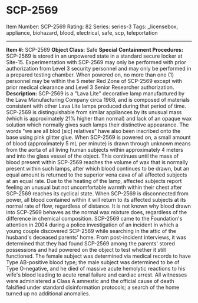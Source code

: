 # SCP-2569
Item Number: SCP-2569
Rating: 82
Series: series-3
Tags: _licensebox, appliance, biohazard, blood, electrical, safe, scp, teleportation

---

**Item #:** SCP-2569
**Object Class:** Safe
**Special Containment Procedures:** SCP-2569 is stored in an unpowered state in a standard secure locker at Site-15. Experimentation with SCP-2569 may only be performed with prior authorization from Level 3 security personnel and may only be performed in a prepared testing chamber. When powered on, no more than one (1) personnel may be within the 5 meter Red Zone of SCP-2569 except with prior medical clearance and Level 3 Senior Researcher authorization.
**Description:** SCP-2569 is a "Lava Lite" decorative lamp manufactured by the Lava Manufacturing Company circa 1968, and is composed of materials consistent with other Lava Lite lamps produced during that period of time. SCP-2569 is distinguishable from similar appliances by its unusual mass (which is approximately 21% higher than normal) and lack of an opaque wax solution which normally gives such lamps their distinctive appearance. The words "we are all blod [sic] relatives" have also been inscribed onto the base using pink glitter glue.
When SCP-2569 is powered on, a small amount of blood (approximately 5 mL per minute) is drawn through unknown means from the aorta of all living human subjects within approximately 4 meters and into the glass vessel of the object. This continues until the mass of blood present within SCP-2569 reaches the volume of wax that is normally present within such lamps, after which blood continues to be drawn, but an equal amount is returned to the superior vena cava of all affected subjects at an equal rate. Due to the heating of the lamp, affected subjects report feeling an unusual but not uncomfortable warmth within their chest after SCP-2569 reaches its cyclical state. When SCP-2569 is disconnected from power, all blood contained within it will return to its affected subjects at its normal rate of flow, regardless of distance. It is not known why blood drawn into SCP-2569 behaves as the normal wax mixture does, regardless of the difference in chemical composition.
SCP-2569 came to the Foundation's attention in 2004 during a police investigation of an incident in which a young couple discovered SCP-2569 while searching in the attic of the husband's deceased parents' home. From post-incident interviews, it was determined that they had found SCP-2569 among the parents' stored possessions and had powered on the object to test whether it still functioned. The female subject was determined via medical records to have Type AB-positive blood type; the male subject was determined to be of Type O-negative, and he died of massive acute hemolytic reactions to his wife's blood leading to acute renal failure and cardiac arrest. All witnesses were administered a Class A amnestic and the official cause of death falsified under standard disinformation protocols; a search of the home turned up no additional anomalies.